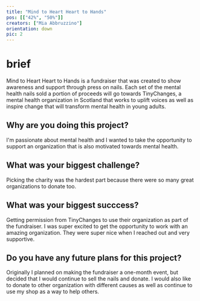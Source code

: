```yaml
---
title: "Mind to Heart Heart to Hands"
pos: [["42%", "50%"]]
creators: ["Mia Abbruzzino"]
orientation: down
pic: 2
---
```


# brief
Mind to Heart Heart to Hands is a fundraiser that was created to show awareness and support through press on nails. Each set of the mental health nails sold a portion of proceeds will go towards TinyChanges, a mental health organization in Scotland that works to uplift voices as well as inspire change that will transform mental health in young adults. 

## Why are you doing this project?
I'm passionate about mental health and I wanted to take the opportunity to support an organization that is also motivated towards mental health. 

## What was your biggest challenge?
Picking the charity was the hardest part because there were so many great organizations to donate too. 

## What was your biggest succcess?
Getting permission from TinyChanges to use their organization as part of the fundraiser. I was super excited to get the opportunity to work with an amazing organization. They were super nice when I reached out and very supportive. 

## Do you have any future plans for this project?
Originally I planned on making the fundraiser a one-month event, but decided that I would continue to sell the nails and donate. I would also like to donate to other organization with different causes as well as continue to use my shop as a way to help others. 